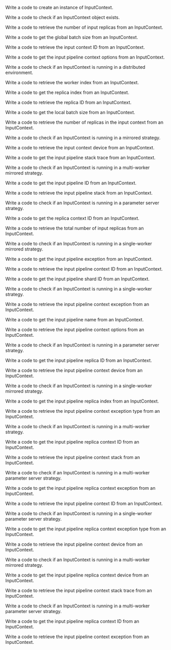 Write a code to create an instance of InputContext.

Write a code to check if an InputContext object exists.

Write a code to retrieve the number of input replicas from an InputContext.

Write a code to get the global batch size from an InputContext.

Write a code to retrieve the input context ID from an InputContext.

Write a code to get the input pipeline context options from an InputContext.

Write a code to check if an InputContext is running in a distributed environment.

Write a code to retrieve the worker index from an InputContext.

Write a code to get the replica index from an InputContext.

Write a code to retrieve the replica ID from an InputContext.

Write a code to get the local batch size from an InputContext.

Write a code to retrieve the number of replicas in the input context from an InputContext.

Write a code to check if an InputContext is running in a mirrored strategy.

Write a code to retrieve the input context device from an InputContext.

Write a code to get the input pipeline stack trace from an InputContext.

Write a code to check if an InputContext is running in a multi-worker mirrored strategy.

Write a code to get the input pipeline ID from an InputContext.

Write a code to retrieve the input pipeline stack from an InputContext.

Write a code to check if an InputContext is running in a parameter server strategy.

Write a code to get the replica context ID from an InputContext.

Write a code to retrieve the total number of input replicas from an InputContext.

Write a code to check if an InputContext is running in a single-worker mirrored strategy.

Write a code to get the input pipeline exception from an InputContext.

Write a code to retrieve the input pipeline context ID from an InputContext.

Write a code to get the input pipeline shard ID from an InputContext.

Write a code to check if an InputContext is running in a single-worker strategy.

Write a code to retrieve the input pipeline context exception from an InputContext.

Write a code to get the input pipeline name from an InputContext.

Write a code to retrieve the input pipeline context options from an InputContext.

Write a code to check if an InputContext is running in a parameter server strategy.

Write a code to get the input pipeline replica ID from an InputContext.

Write a code to retrieve the input pipeline context device from an InputContext.

Write a code to check if an InputContext is running in a single-worker mirrored strategy.

Write a code to get the input pipeline replica index from an InputContext.

Write a code to retrieve the input pipeline context exception type from an InputContext.

Write a code to check if an InputContext is running in a multi-worker strategy.

Write a code to get the input pipeline replica context ID from an InputContext.

Write a code to retrieve the input pipeline context stack from an InputContext.

Write a code to check if an InputContext is running in a multi-worker parameter server strategy.

Write a code to get the input pipeline replica context exception from an InputContext.

Write a code to retrieve the input pipeline context ID from an InputContext.

Write a code to check if an InputContext is running in a single-worker parameter server strategy.

Write a code to get the input pipeline replica context exception type from an InputContext.

Write a code to retrieve the input pipeline context device from an InputContext.

Write a code to check if an InputContext is running in a multi-worker mirrored strategy.

Write a code to get the input pipeline replica context device from an InputContext.

Write a code to retrieve the input pipeline context stack trace from an InputContext.

Write a code to check if an InputContext is running in a multi-worker parameter server strategy.

Write a code to get the input pipeline replica context ID from an InputContext.

Write a code to retrieve the input pipeline context exception from an InputContext.